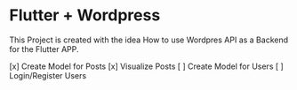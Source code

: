 # Flutter + Wordpress

This Project is created with the idea How to use Wordpres API as a Backend for the Flutter APP.

[x] Create Model for Posts
[x] Visualize Posts
[ ] Create Model for Users
[ ] Login/Register Users
